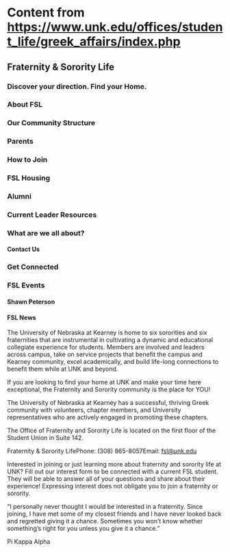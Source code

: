 # Content from https://www.unk.edu/offices/student_life/greek_affairs/index.php

## Fraternity & Sorority Life

### Discover your direction. Find your Home.

### About FSL

### Our Community Structure

### Parents

### How to Join

### FSL Housing

### Alumni

### Current Leader Resources

### What are we all about?

#### Contact Us

### Get Connected

### FSL Events

#### Shawn Peterson

#### FSL News

The University of Nebraska at Kearney is home to six sororities and six fraternities that are instrumental in cultivating a dynamic and educational collegiate experience for students. Members are involved and leaders across campus, take on service projects that benefit the campus and Kearney community, excel academically, and build life-long connections to benefit them while at UNK and beyond.

If you are looking to find your home at UNK and make your time here exceptional, the Fraternity and Sorority community is the place for YOU!

The University of Nebraska at Kearney has a successful, thriving Greek community with volunteers, chapter members, and University representatives who are actively engaged in promoting these chapters.

The Office of Fraternity and Sorority Life is located on the first floor of the Student Union in Suite 142.

Fraternity & Sorority LifePhone: (308) 865-8057Email: fsl@unk.edu



Interested in joining or just learning more about fraternity and sorority life at UNK? Fill out our interest form to be connected with a current FSL student. They will be able to answer all of your questions and share about their experience! Expressing interest does not obligate you to join a fraternity or sorority.

“I personally never thought I would be interested in a fraternity. Since joining, I have met some of my closest friends and I have never looked back and regretted giving it a chance. Sometimes you won’t know whether something’s right for you unless you give it a chance.”



Pi Kappa Alpha

